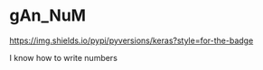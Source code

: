 # gAn_NuM

https://img.shields.io/pypi/pyversions/keras?style=for-the-badge
  
I know how to write numbers
